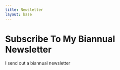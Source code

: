 ```yaml
---
title: Newsletter
layout: base
---
```


# Subscribe To My Biannual Newsletter

I send out a biannual newsletter

